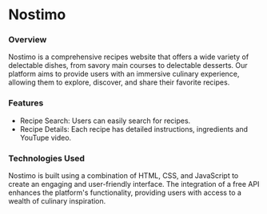 # Nostimo

### Overview

Nostimo is a comprehensive recipes website that offers a wide variety of delectable dishes, from savory main courses to delectable desserts. Our platform aims to provide users with an immersive culinary experience, allowing them to explore, discover, and share their favorite recipes.

### Features

- Recipe Search: Users can easily search for recipes.
- Recipe Details: Each recipe has detailed instructions, ingredients and YouTupe video.

### Technologies Used

Nostimo is built using a combination of HTML, CSS, and JavaScript to create an engaging and user-friendly interface. The integration of a free API enhances the platform's functionality, providing users with access to a wealth of culinary inspiration.
